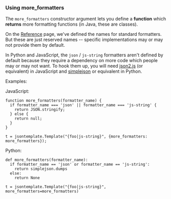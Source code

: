### Using more\_formatters ###

The `more_formatters` constructor argument lets you define a **function** which **returns** more formatting functions (in Java, these are classes).

On the [Reference](Reference.md) page, we've defined the names for standard formatters.  But these are just reserved names -- specific implementations may or may not provide them by default.

In Python and JavaScript, the `json` / `js-string` formatters aren't defined by default because they require a dependency on more code which people may or may not want.  To hook them up, you will need [json2.js](http://json.org/json2.js) (or equivalent) in JavaScript and [simplejson](http://code.google.com/p/simplejson) or equivalent in Python.

Examples:

JavaScript:

```
function more_formatters(formatter_name) {
  if formatter_name === 'json' || formatter_name === 'js-string' {
    return JSON.stringify;
  } else {
    return null;
  }
}

t = jsontemplate.Template("{foo|js-string}", {more_formatters: more_formatters});
```

Python:

```
def more_formatters(formatter_name):
  if formatter_name == 'json' or formatter_name == 'js-string':
    return simplejson.dumps
  else:
    return None

t = jsontemplate.Template("{foo|js-string}", more_formatters=more_formatters)
```